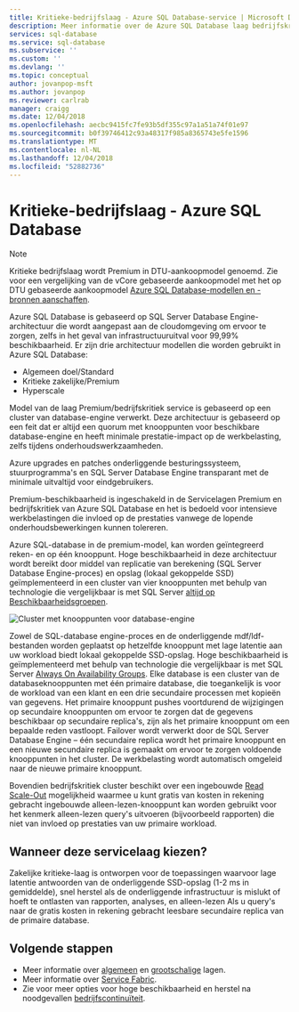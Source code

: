 ```yaml
---
title: Kritieke-bedrijfslaag - Azure SQL Database-service | Microsoft Docs
description: Meer informatie over de Azure SQL Database laag bedrijfskritiek
services: sql-database
ms.service: sql-database
ms.subservice: ''
ms.custom: ''
ms.devlang: ''
ms.topic: conceptual
author: jovanpop-msft
ms.author: jovanpop
ms.reviewer: carlrab
manager: craigg
ms.date: 12/04/2018
ms.openlocfilehash: aecbc9415fc7fe93b5df355c97a1a51a74f01e97
ms.sourcegitcommit: b0f39746412c93a48317f985a8365743e5fe1596
ms.translationtype: MT
ms.contentlocale: nl-NL
ms.lasthandoff: 12/04/2018
ms.locfileid: "52882736"
---
```

# <a name="business-critical-tier---azure-sql-database"></a>Kritieke-bedrijfslaag - Azure SQL Database

> [!NOTE]
> Kritieke bedrijfslaag wordt Premium in DTU-aankoopmodel genoemd. Zie voor een vergelijking van de vCore gebaseerde aankoopmodel met het op DTU gebaseerde aankoopmodel [Azure SQL Database-modellen en -bronnen aanschaffen](sql-database-service-tiers.md).

Azure SQL Database is gebaseerd op SQL Server Database Engine-architectuur die wordt aangepast aan de cloudomgeving om ervoor te zorgen, zelfs in het geval van infrastructuuruitval voor 99,99% beschikbaarheid. Er zijn drie architectuur modellen die worden gebruikt in Azure SQL Database:
- Algemeen doel/Standard 
- Kritieke zakelijke/Premium
- Hyperscale

Model van de laag Premium/bedrijfskritiek service is gebaseerd op een cluster van database-engine verwerkt. Deze architectuur is gebaseerd op een feit dat er altijd een quorum met knooppunten voor beschikbare database-engine en heeft minimale prestatie-impact op de werkbelasting, zelfs tijdens onderhoudswerkzaamheden.

Azure upgrades en patches onderliggende besturingssysteem, stuurprogramma's en SQL Server Database Engine transparant met de minimale uitvaltijd voor eindgebruikers. 

Premium-beschikbaarheid is ingeschakeld in de Servicelagen Premium en bedrijfskritiek van Azure SQL Database en het is bedoeld voor intensieve werkbelastingen die invloed op de prestaties vanwege de lopende onderhoudsbewerkingen kunnen tolereren.

Azure SQL-database in de premium-model, kan worden geïntegreerd reken- en op één knooppunt. Hoge beschikbaarheid in deze architectuur wordt bereikt door middel van replicatie van berekening (SQL Server Database Engine-proces) en opslag (lokaal gekoppelde SSD) geïmplementeerd in een cluster van vier knooppunten met behulp van technologie die vergelijkbaar is met SQL Server [altijd op Beschikbaarheidsgroepen](https://docs.microsoft.com/sql/database-engine/availability-groups/windows/overview-of-always-on-availability-groups-sql-server).

![Cluster met knooppunten voor database-engine](media/sql-database-managed-instance/business-critical-service-tier.png)

Zowel de SQL-database engine-proces en de onderliggende mdf/ldf-bestanden worden geplaatst op hetzelfde knooppunt met lage latentie aan uw workload biedt lokaal gekoppelde SSD-opslag. Hoge beschikbaarheid is geïmplementeerd met behulp van technologie die vergelijkbaar is met SQL Server [Always On Availability Groups](https://docs.microsoft.com/sql/database-engine/availability-groups/windows/overview-of-always-on-availability-groups-sql-server). Elke database is een cluster van de databaseknooppunten met één primaire database, die toegankelijk is voor de workload van een klant en een drie secundaire processen met kopieën van gegevens. Het primaire knooppunt pushes voortdurend de wijzigingen op secundaire knooppunten om ervoor te zorgen dat de gegevens beschikbaar op secundaire replica's, zijn als het primaire knooppunt om een bepaalde reden vastloopt. Failover wordt verwerkt door de SQL Server Database Engine – één secundaire replica wordt het primaire knooppunt en een nieuwe secundaire replica is gemaakt om ervoor te zorgen voldoende knooppunten in het cluster. De werkbelasting wordt automatisch omgeleid naar de nieuwe primaire knooppunt.

Bovendien bedrijfskritiek cluster beschikt over een ingebouwde [Read Scale-Out](sql-database-read-scale-out.md) mogelijkheid waarmee u kunt gratis van kosten in rekening gebracht ingebouwde alleen-lezen-knooppunt kan worden gebruikt voor het kenmerk alleen-lezen query's uitvoeren (bijvoorbeeld rapporten) die niet van invloed op prestaties van uw primaire workload.

## <a name="when-to-choose-this-service-tier"></a>Wanneer deze servicelaag kiezen?

Zakelijke kritieke-laag is ontworpen voor de toepassingen waarvoor lage latentie antwoorden van de onderliggende SSD-opslag (1-2 ms in gemiddelde), snel herstel als de onderliggende infrastructuur is mislukt of hoeft te ontlasten van rapporten, analyses, en alleen-lezen Als u query's naar de gratis kosten in rekening gebracht leesbare secundaire replica van de primaire database.

## <a name="next-steps"></a>Volgende stappen

- Meer informatie over [algemeen](sql-database-service-tier-general-purpose.md) en [grootschalige](sql-database-service-tier-hyperscale.md) lagen.
- Meer informatie over [Service Fabric](../service-fabric/service-fabric-overview.md).
- Zie voor meer opties voor hoge beschikbaarheid en herstel na noodgevallen [bedrijfscontinuïteit](sql-database-business-continuity.md).
